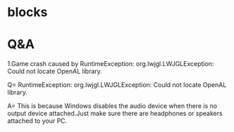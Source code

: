 # blocks  
     
        

# Q&A

1.Game crash caused by RuntimeException: org.lwjgl.LWJGLException: Could not locate OpenAL library.

Q= RuntimeException: org.lwjgl.LWJGLException: Could not locate OpenAL library.  

A= This is because Windows disables the audio device when there is no output device attached.Just make sure there are headphones or speakers attached to your PC.


